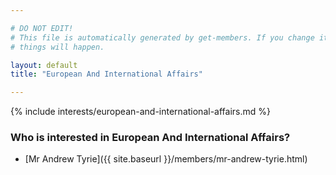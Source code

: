 ```yaml
---

# DO NOT EDIT!
# This file is automatically generated by get-members. If you change it, bad
# things will happen.

layout: default
title: "European And International Affairs"

---
```


{% include interests/european-and-international-affairs.md %}

### Who is interested in European And International Affairs?


* [Mr Andrew Tyrie]({{ site.baseurl }}/members/mr-andrew-tyrie.html)
